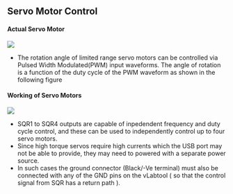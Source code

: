 Servo Motor Control
---

#### Actual Servo Motor

![](file:///android_asset/DOC_HTML/apps/images/screenshots/sg-90.png@100%|auto)

* The rotation angle of limited range servo motors can be controlled via Pulsed Width Modulated(PWM) input waveforms.  The angle of rotation is a function of the duty cycle of the PWM waveform as shown in the following figure

#### Working of Servo Motors

![](file:///android_asset/DOC_HTML/apps/images/screenshots/servo_timing.png@100%|auto)

* SQR1 to SQR4 outputs are capable of inpedendent frequency and duty cycle control, and these can be used to independently control up to four servo motors.
* Since high torque servos require high currents which the USB port may not be able to provide, they may need to powered with a separate power source.
* In such cases the ground connector (Black/-Ve terminal) must also be connected with any of the GND pins on the vLabtool ( so that the control signal from SQR has a return path ).


